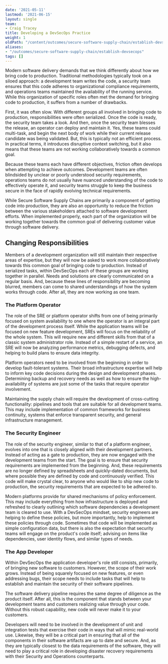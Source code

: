 ```yaml
---
date: '2021-05-11'
lastmod: '2021-06-15'
layout: single
team:
- Craig Tracey
title: Developing a DevSecOps Practice
weight: 1
oldPath: "/content/outcomes/secure-software-supply-chain/establish-devsecops.md"
aliases:
- "/outcomes/secure-software-supply-chain/establish-devsecops"
tags: []
---
```


Modern software delivery demands that we think differently about how we bring
code to production. Traditional methodologies typically took on a siloed
approach: a development team writes the code, a security team ensures that this
code adheres to organizational compliance requirements, and operations teams
maintained the availability of the running service. While this organization of
specific roles often met the demand for bringing code to production, it suffers
from a number of drawbacks.

First, it was often slow. With different groups all involved in bringing code to
production, responsibilities were often serialized. Once the code is ready, the
security team takes a look. And then, once the security team blesses the
release, an operator can deploy and maintain it. Yes, these teams could
multi-task, and begin the next body of work while their current release
candidate was being validated. But, this is typically not an efficient process.
In practical terms, it introduces disruptive context switching, but it also
means that these teams are not working collaboratively towards a common goal.

Because these teams each have different objectives, friction often develops when
attempting to achieve outcomes. Development teams are often blindsided by
unclear or poorly understood security requirements, operations teams do not
usually have nuanced understanding of the code to effectively operate it, and
security teams struggle to keep the business secure in the face of rapidly
evolving technical requirements.

While Secure Software Supply Chains are primarily a component of getting code
into production, they are also an opportunity to reduce the friction between the
various stakeholders attached to software development efforts. When implemented
properly, each part of the organization will be working together towards the
common goal of delivering customer value through software delivery.

## Changing Responsibilities

Members of a development organization will still maintain their respective areas
of expertise, but they will now be asked to work more collaboratively towards
this common goal of bringing code to production. Instead of serialized tasks,
within DevSecOps each of these groups are working together in parallel. Needs
and solutions are clearly communicated on a regular basis. And, because these
lines of responsibility are becoming blurred, members can come to shared
understandings of how the system works through code. After all, they are now
working as one team.

### The Platform Operator

The role of the SRE or platform operator shifts from one of being primarily
focused on system availability to one where the operator is an integral part of
the development process itself. While the application teams will be focused on
new feature development, SREs will focus on the reliability of the whole system.
This will require new and different skills from that of a classic system
administrator role. Instead of a simple restart of a service, an SRE will now be
analyzing performance metrics, debugging defects, and helping to build plans to
ensure data integrity.

Platform operators need to be involved from the beginning in order to develop
fault-tolerant systems. Their broad infrastructure expertise will help to inform
key code decisions during the design and development phases. Determining backup
and recovery needs as well as how to ensure the high-availability of systems are
just some of the tasks that require operator involvement.

Maintaining the supply chain will require the development of cross-cutting
functionality: pipelines and tools that are suitable for all development teams.
This may include implementation of common frameworks for business continuity,
systems that enforce transparent security, and general infrastructure
management.

### The Security Engineer

The role of the security engineer, similar to that of a platform engineer,
evolves into one that is closely aligned with their development partners.
Instead of acting as a gate to production, they are now engaged with the
development teams from the start. The goal is to ensure that security
requirements are implemented from the beginning. And, these requirements are no
longer defined by spreadsheets and quickly-dated documents, but where possible
they are defined by code and continuously verified. This code will make crystal
clear, to anyone who would like to ship new code to production, the security
requirements that are expected to be adhered to.

Modern platforms provide for shared mechanisms of policy enforcement. This may
include everything from how infrastructure is deployed and refreshed to clearly
outlining which software dependencies a development team is cleared to use. With
a DevSecOps mindset, security engineers are helping to define these policies,
but more importantly, help to implement these policies through code. Sometimes
that code will be implemented as simple configuration data, but there is also
the expectation that security teams will engage on the product's code itself;
advising on items like dependencies, user identity flows, and similar types of
needs.

### The App Developer

Within DevSecOps the application developer's role still consists, primarily, of
bringing new software to customers. However, the scope of their work grows.
Instead of being squarely focused on new features, or even addressing bugs,
their scope needs to include tasks that will help to establish and maintain the
security of their software pipelines. 

The software delivery pipeline requires the same degree of diligence as the
product itself. After all, this is the component that stands between your
development teams and customers realizing value through your code. Without this
robust capability, new code will never make it to your customers.

Developers will need to be involved in the development of unit and integration
tests that exercise their code in ways that will mimic real-world use. Likewise,
they will be a critical part in ensuring that all of the components in their
software artifacts are up to date and secure. And, as they are typically closest
to the data requirements of the software, they will need to play a critical role
in developing disaster recovery requirements with their Security and Operations
counterparts.